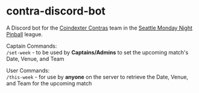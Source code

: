 # contra-discord-bot

A Discord bot for the [Coindexter Contras](https://www.mondaynightpinball.com/teams/CDC) team in the [Seattle Monday Night Pinball](https://www.mondaynightpinball.com/) league.

Captain Commands:  
`/set-week` - to be used by **Captains/Admins** to set the upcoming match's Date, Venue, and Team

User Commands:  
`/this-week` - for use by **anyone** on the server to retrieve the Date, Venue, and Team for the upcoming match

